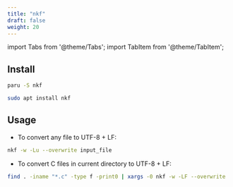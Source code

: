 ```yaml
---
title: "nkf"
draft: false
weight: 20
---
```


import Tabs from '@theme/Tabs';
import TabItem from '@theme/TabItem';

## Install

<Tabs groupId="nkf" queryString>
  <TabItem value="arch" label="Arch">

  ```sh
paru -S nkf
  ```

  </TabItem>
  <TabItem value="ubuntu" label="Ubuntu">

  ```sh
sudo apt install nkf
  ```

  </TabItem>
</Tabs>

## Usage

- To convert any file to UTF-8 + LF:

```sh
nkf -w -Lu --overwrite input_file
```

- To convert C files in current directory to UTF-8 + LF:

```sh
find . -iname "*.c" -type f -print0 | xargs -0 nkf -w -LF --overwrite
```
